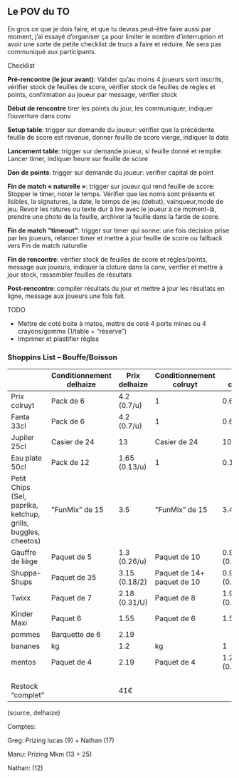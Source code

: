 ## **Le POV du TO** 

En gros ce que je dois faire, et que tu devras peut-être faire aussi par  moment, j’ai essayé d’organiser ça pour limiter le nombre d’interruption et avoir une sorte de petite checklist de trucs a faire et réduire. Ne sera pas communiqué aux participants. 

Checklist 

**Pré-rencontre (le jour avant)**: Valider qu’au moins 4 joueurs sont inscrits, vérifier stock de feuilles de score, vérifier stock de feuilles de règles et points, confirmation  au joueur par message, vérifier stock 

**Début de rencontre** tirer les points du jour, les communiquer, indiquer l’ouverture dans conv 

**Setup table**: trigger sur demande du joueur: vérifier que la précédente feuille de score est revenue, donner feuille de score vierge, indiquer la date 

**Lancement table**: trigger sur demande joueur, si feuille donné et remplie: Lancer timer, indiquer heure sur feuille de score 

**Don de points**: trigger sur demande du joueur: verifier capital de point 

**Fin de match « naturelle »**: trigger sur joueur qui rend feuille de score: Stopper le timer, noter le temps. Vérifier que les noms sont présents et lisibles, la signatures, la date, le temps de jeu (debut), vainqueur,mode de jeu. Revoir les ratures ou texte dur à lire avec le joueur à ce  moment-là, prendre une photo de la feuille, archiver la feuille dans la  farde de score. 

**Fin de match “timeout”**: trigger sur timer qui sonne: une fois décision prise par les joueurs, relancer timer et mettre à jour feuille de score ou fallback vers Fin de match naturelle 

**Fin de rencontre**: vérifier stock de feuilles de score et régles/points, message aux joueurs, indiquer la cloture dans la conv, verifier et mettre à jour stock, rassembler feuilles de résultats 

**Post-rencontre**: compiler résultats du jour et mettre à jour les résultats en ligne, message aux joueurs une fois fait. 

TODO 

- Mettre de coté boite à matos, mettre de coté 4 porte mines ou 4 crayons/gomme (1/table + “réserve”) 
- Imprimer et plastifier régles 

### Shoppins List – Bouffe/Boisson 

|                                                              | Conditionnement delhaize | Prix delhaize | Conditionnement colruyt    | Prix colruyt       |
| ------------------------------------------------------------ | ------------------------ | ------------- | -------------------------- | ------------------ |
| Prix colruyt                                                 | Pack de 6                | 4.2 (0.7/u)   | 1                          | 0.62               |
| Fanta 33cl                                                   | Pack de 6                | 4.2 (0.7/u)   | 1                          | 0.67               |
| Jupiler 25cl                                                 | Casier de 24             | 13            | Casier de 24               | 10.41              |
| Eau plate 50cl                                               | Pack de 12               | 1.65 (0.13/u) | 1                          | 0.13               |
| Petit Chips (Sel, paprika, ketchup, grills, buggles, cheetos) | "FunMix” de 15           | 3.5           | "FunMix” de 15             | 3.49               |
| Gauffre de liège                                             | Paquet de 5              | 1.3 (0.26/u)  | Paquet de 10               | 0.99 (0.10/U)      |
| Shuppa-Shups                                                 | Paquet de 35             | 3.15 (0.18/2) | Paquet de 14+ paquet de 10 | 0.99+2.29 (0.27/2) |
| Twixx                                                        | Paquet de 7              | 2.18 (0.31/U) | Paquet de 8                | 1.99 (0.24/U)      |
| Kinder Maxi                                                  | Paquet 6                 | 1.55          | Paquet de 6                | 1.5                |
| pommes                                                       | Barquette de 6           | 2.19          |                            |                    |
| bananes                                                      | kg                       | 1.2           | kg                         | 1                  |
| mentos                                                       | Paquet de 4              | 2.19          | Paquet de 4                | 1.2 (0.3/u)        |
|                                                              |                          |               |                            |                    |
|                                                              |                          |               |                            |                    |
|                                                              |                          |               |                            |                    |
| Restock “complet”                                            |                          | 41€           |                            |                    |

(source, delhaize) 



Comptes:

Greg: Prizing lucas (9) + Nathan (17)

Manu: Prizing Mkm (13 + 25)

Nathan: (12)